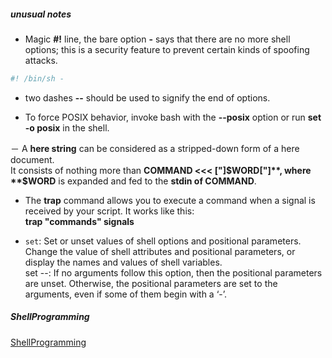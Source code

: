 ##### unusual notes  
- Magic **#!** line, the bare option **-** says that there are no more shell options; this is a security feature to prevent certain kinds of spoofing attacks.  
```sh
#! /bin/sh -  
```

- two dashes **--**  should be used to signify the end of options.  

- To force POSIX behavior, invoke bash with the **--posix** option or run **set -o posix** in the shell.  

－ A **here string** can be considered as a stripped-down form of a here document.  
It consists of nothing more than **COMMAND <<< ["]$WORD["]**,
where **$WORD** is expanded and fed to the **stdin of COMMAND**.

- The **trap** command allows you to execute a command when a signal is received by your script. It works like this:  
**trap "commands" signals**  

- `set`: Set or unset values of shell options and positional parameters. Change the value of shell attributes and positional parameters, or display the names and values of shell variables.  
set --: If no arguments follow this option, then the positional parameters are unset. Otherwise, the positional parameters are set to the arguments, even if some of them begin with a ‘-’.  

##### ShellProgramming  
[ShellProgramming](./ShellProgramming.HTM)  



